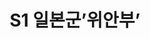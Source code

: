 ---
lastmod: 2021-11-12
title: S1 일본군’위안부’
weight: 
type: page
components: 
  - "https://r2.ccwps.org/resize/comfortwomen-01.png"
description: "R3-Series 1 일본군’위안부’"
---